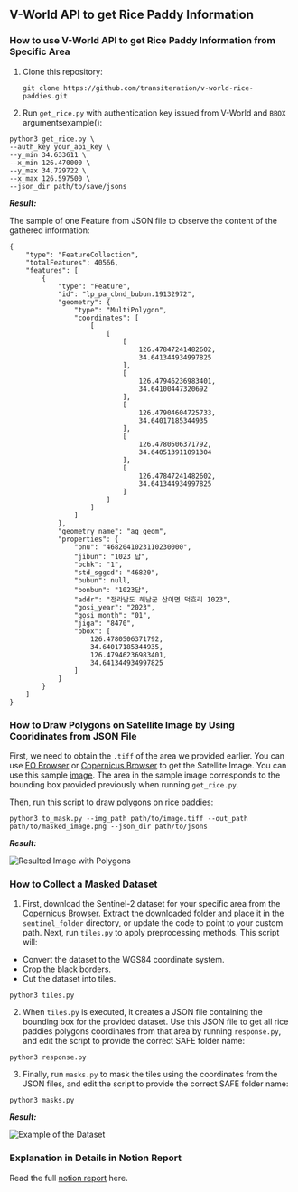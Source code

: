 ## V-World API to get Rice Paddy Information

### How to use V-World API to get Rice Paddy Information from Specific Area

1. Clone this repository:
    
    `git clone https://github.com/transiteration/v-world-rice-paddies.git`

2. Run `get_rice.py` with authentication key issued from V-World and `BBOX` argumentsexample():
```
python3 get_rice.py \
--auth_key your_api_key \
--y_min 34.633611 \
--x_min 126.470000 \
--y_max 34.729722 \
--x_max 126.597500 \
--json_dir path/to/save/jsons
```
***Result:***

The sample of one Feature from JSON file to observe the content of the gathered information:
```
{
    "type": "FeatureCollection",
    "totalFeatures": 40566,
    "features": [
        {
            "type": "Feature",
            "id": "lp_pa_cbnd_bubun.19132972",
            "geometry": {
                "type": "MultiPolygon",
                "coordinates": [
                    [
                        [
                            [
                                126.47847241482602,
                                34.641344934997825
                            ],
                            [
                                126.47946236983401,
                                34.64100447320692
                            ],
                            [
                                126.47904604725733,
                                34.64017185344935
                            ],
                            [
                                126.4780506371792,
                                34.640513911091304
                            ],
                            [
                                126.47847241482602,
                                34.641344934997825
                            ]
                        ]
                    ]
                ]
            },
            "geometry_name": "ag_geom",
            "properties": {
                "pnu": "4682041023110230000",
                "jibun": "1023 답",
                "bchk": "1",
                "std_sggcd": "46820",
                "bubun": null,
                "bonbun": "1023답",
                "addr": "전라남도 해남군 산이면 덕호리 1023",
                "gosi_year": "2023",
                "gosi_month": "01",
                "jiga": "8470",
                "bbox": [
                    126.4780506371792,
                    34.64017185344935,
                    126.47946236983401,
                    34.641344934997825
                ]
            }
        }
    ]
}
```

### How to Draw Polygons on Satellite Image by Using Cooridinates from JSON File

First, we need to obtain the `.tiff` of the area we provided earlier. You can use [EO Browser](https://apps.sentinel-hub.com/eo-browser/) or [Copernicus Browser](https://browser.dataspace.copernicus.eu/) to get the Satellite Image. You can use this sample [image](https://drive.google.com/file/d/19QOePKGuPF2HOMnSDXN73BP0QJQSvUoJ/view?usp=sharing). The area in the sample image corresponds to the bounding box provided previously when running `get_rice.py`.

Then, run this script to draw polygons on rice paddies:

`python3 to_mask.py --img_path path/to/image.tiff --out_path path/to/masked_image.png --json_dir path/to/jsons`

***Result:***

![Resulted Image with Polygons](https://drive.google.com/uc?export=view&id=1HJ8NXRdNX6835p4eEH6n7Trd3tIW5B8z)

### How to Collect a Masked Dataset 

1. First, download the Sentinel-2 dataset for your specific area from the [Copernicus Browser](https://browser.dataspace.copernicus.eu/). Extract the downloaded folder and place it in the `sentinel_folder` directory, or update the code to point to your custom path. Next, run `tiles.py` to apply preprocessing methods. This script will:

* Convert the dataset to the WGS84 coordinate system.
* Crop the black borders.
* Cut the dataset into tiles.

`python3 tiles.py`

2. When `tiles.py` is executed, it creates a JSON file containing the bounding box for the provided dataset. Use this JSON file to get all rice paddies polygons coordinates from that area by running `response.py`, and edit the script to provide the correct SAFE folder name:

`python3 response.py`

3. Finally, run `masks.py` to mask the tiles using the coordinates from the JSON files, and edit the script to provide the correct SAFE folder name:

`python3 masks.py`

***Result:***

![Example of the Dataset](https://drive.google.com/uc?export=view&id=1yidZ8NWaMX_D9kcUih_0iwvsvNj0-3wS)


### Explanation in Details in Notion Report

Read the full [notion report](https://www.notion.so/thankscarbon/V-World-Open-API-5b36f03cef914d9b89316d4a4da3440c) here.

